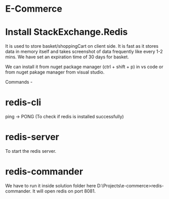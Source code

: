 # E-Commerce

# Install StackExchange.Redis 
It is used to store basket/shoppingCart on client side. It is fast as it stores data in memory itself and takes screenshot of data frequently like every 1-2 mins.
We have set an expiration time of 30 days for basket.

We can install it from nuget package manager (ctrl + shift + p) in vs code or from nuget pakage manager from visual studio. 

Commands -
# redis-cli
ping -> PONG (To check if redis is installed successfully)

# redis-server
To start the redis server.

# redis-commander
We have to run it inside solution folder here D:\Projects\e-commerce>redis-commander.
It will open redis on port 8081.